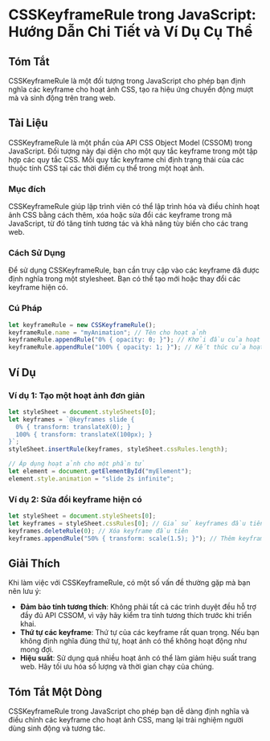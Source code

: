 <!--
Meta Description: # CSSKeyframeRule trong JavaScript: Hướng Dẫn Chi Tiết và Ví Dụ Cụ Thể ## Tóm Tắt CSSKeyframeRule là một đối tượng trong JavaScript cho phép bạn định ...
Meta Keywords: hoạt, các, keyframe, ảnh, một
-->

# CSSKeyframeRule trong JavaScript: Hướng Dẫn Chi Tiết và Ví Dụ Cụ Thể

## Tóm Tắt
CSSKeyframeRule là một đối tượng trong JavaScript cho phép bạn định nghĩa các keyframe cho hoạt ảnh CSS, tạo ra hiệu ứng chuyển động mượt mà và sinh động trên trang web.

## Tài Liệu
CSSKeyframeRule là một phần của API CSS Object Model (CSSOM) trong JavaScript. Đối tượng này đại diện cho một quy tắc keyframe trong một tập hợp các quy tắc CSS. Mỗi quy tắc keyframe chỉ định trạng thái của các thuộc tính CSS tại các thời điểm cụ thể trong một hoạt ảnh.

### Mục đích
CSSKeyframeRule giúp lập trình viên có thể lập trình hóa và điều chỉnh hoạt ảnh CSS bằng cách thêm, xóa hoặc sửa đổi các keyframe trong mã JavaScript, từ đó tăng tính tương tác và khả năng tùy biến cho các trang web.

### Cách Sử Dụng
Để sử dụng CSSKeyframeRule, bạn cần truy cập vào các keyframe đã được định nghĩa trong một stylesheet. Bạn có thể tạo mới hoặc thay đổi các keyframe hiện có.

### Cú Pháp
```javascript
let keyframeRule = new CSSKeyframeRule();
keyframeRule.name = "myAnimation"; // Tên cho hoạt ảnh
keyframeRule.appendRule("0% { opacity: 0; }"); // Khởi đầu của hoạt ảnh
keyframeRule.appendRule("100% { opacity: 1; }"); // Kết thúc của hoạt ảnh
```

## Ví Dụ
### Ví dụ 1: Tạo một hoạt ảnh đơn giản
```javascript
let styleSheet = document.styleSheets[0];
let keyframes = `@keyframes slide {
  0% { transform: translateX(0); }
  100% { transform: translateX(100px); }
}`;
styleSheet.insertRule(keyframes, styleSheet.cssRules.length);

// Áp dụng hoạt ảnh cho một phần tử
let element = document.getElementById("myElement");
element.style.animation = "slide 2s infinite";
```

### Ví dụ 2: Sửa đổi keyframe hiện có
```javascript
let styleSheet = document.styleSheets[0];
let keyframes = styleSheet.cssRules[0]; // Giả sử keyframes đầu tiên là hoạt ảnh bạn muốn sửa
keyframes.deleteRule(0); // Xóa keyframe đầu tiên
keyframes.appendRule("50% { transform: scale(1.5); }"); // Thêm keyframe mới
```

## Giải Thích
Khi làm việc với CSSKeyframeRule, có một số vấn đề thường gặp mà bạn nên lưu ý:

- **Đảm bảo tính tương thích**: Không phải tất cả các trình duyệt đều hỗ trợ đầy đủ API CSSOM, vì vậy hãy kiểm tra tính tương thích trước khi triển khai.
- **Thứ tự các keyframe**: Thứ tự của các keyframe rất quan trọng. Nếu bạn không định nghĩa đúng thứ tự, hoạt ảnh có thể không hoạt động như mong đợi.
- **Hiệu suất**: Sử dụng quá nhiều hoạt ảnh có thể làm giảm hiệu suất trang web. Hãy tối ưu hóa số lượng và thời gian chạy của chúng.

## Tóm Tắt Một Dòng
CSSKeyframeRule trong JavaScript cho phép bạn dễ dàng định nghĩa và điều chỉnh các keyframe cho hoạt ảnh CSS, mang lại trải nghiệm người dùng sinh động và tương tác.